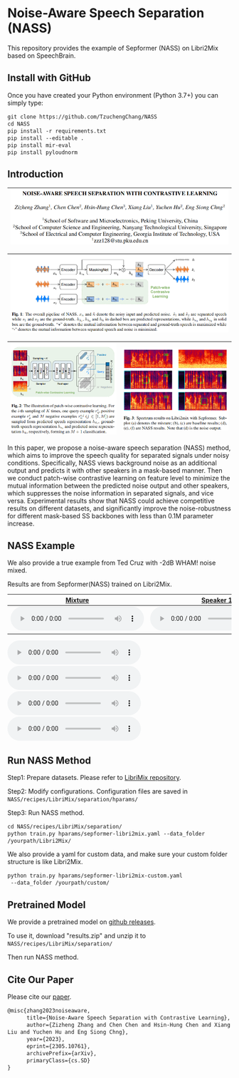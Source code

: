 # Noise-Aware Speech Separation (NASS)

This repository provides the example of Sepformer (NASS) on Libri2Mix based on SpeechBrain.

## Install with GitHub

Once you have created your Python environment (Python 3.7+) you can simply type:

```shell
git clone https://github.com/TzuchengChang/NASS
cd NASS
pip install -r requirements.txt
pip install --editable .
pip install mir-eval
pip install pyloudnorm
```

## Introduction

| ![Image 1](resources/fig4.png) |
|--------------------------------|

| ![Image 1](resources/fig1.png) |
|----------------------|

|   ![Image 1](resources/fig2.png) | ![Image 2](resources/fig3.png) |
|-----------------------|---------------------|

In this paper, we propose a noise-aware speech separation (NASS) method, which aims to improve the speech quality for separated signals under noisy conditions. Specifically, NASS views background noise as an additional output and predicts it with other speakers in a mask-based manner. Then we conduct patch-wise contrastive learning on feature level to minimize the mutual information between the predicted noise output and other speakers, which suppresses the noise information in separated signals, and vice versa. Experimental results show that NASS could achieve competitive results on different datasets, and significantly improve the noise-robustness for different mask-based SS backbones with less than 0.1M parameter increase.

## NASS Example #####

We also provide a true example from Ted Cruz with -2dB WHAM! noise mixed. 

Results are from Sepformer(NASS) trained on Libri2Mix. 

| [Mixture](https://github.com/TzuchengChang/NASS/raw/main/resources/item1_mix.wav)                     | [Speaker 1](https://github.com/TzuchengChang/NASS/raw/main/resources/item1_source1hat.wav)            | [Speaker 2](https://github.com/TzuchengChang/NASS/raw/main/resources/item1_source2hat.wav)            | [Noise](https://github.com/TzuchengChang/NASS/raw/main/resources/item1_source3hat.wav)                |
|-------------------------------------------------------------------------------------------------------|-------------------------------------------------------------------------------------------------------|-------------------------------------------------------------------------------------------------------|-------------------------------------------------------------------------------------------------------|
| <audio controls src="https://github.com/TzuchengChang/NASS/raw/main/resources/item1_mix.wav"></audio> | <audio controls src="https://github.com/TzuchengChang/NASS/raw/main/resources/item1_mix.wav"></audio> | <audio controls src="https://github.com/TzuchengChang/NASS/raw/main/resources/item1_mix.wav"></audio> | <audio controls src="https://github.com/TzuchengChang/NASS/raw/main/resources/item1_mix.wav"></audio> |

<audio controls src="https://github.com/TzuchengChang/NASS/raw/main/resources/item1_mix.wav"></audio>
<audio controls src="https://github.com/TzuchengChang/NASS/raw/main/resources/item1_mix.wav"></audio>
<audio controls src="https://github.com/TzuchengChang/NASS/raw/main/resources/item1_mix.wav"></audio>
<audio controls src="https://github.com/TzuchengChang/NASS/raw/main/resources/item1_mix.wav"></audio>

## Run NASS Method #####

Step1: Prepare datasets. 
Please refer to [LibriMix repository](https://github.com/JorisCos/LibriMix).

Step2: Modify configurations.
Configuration files are saved in `NASS/recipes/LibriMix/separation/hparams/`

Step3: Run NASS method.

```shell
cd NASS/recipes/LibriMix/separation/
python train.py hparams/sepformer-libri2mix.yaml --data_folder /yourpath/Libri2Mix/
```

We also provide a yaml for custom data, and make sure your custom folder structure is like Libri2Mix.

```shell
python train.py hparams/sepformer-libri2mix-custom.yaml
 --data_folder /yourpath/custom/
```

## Pretrained Model #####

We provide a pretrained model on [github releases](https://github.com/TzuchengChang/NASS/releases/tag/Pretrained_Model).

To use it, download "results.zip" and unzip it to `NASS/recipes/LibriMix/separation/`

Then run NASS method.

## Cite Our Paper #####

Please cite our [paper](https://arxiv.org/abs/2305.10761).

```
@misc{zhang2023noiseaware,
      title={Noise-Aware Speech Separation with Contrastive Learning}, 
      author={Zizheng Zhang and Chen Chen and Hsin-Hung Chen and Xiang Liu and Yuchen Hu and Eng Siong Chng},
      year={2023},
      eprint={2305.10761},
      archivePrefix={arXiv},
      primaryClass={cs.SD}
}
```
